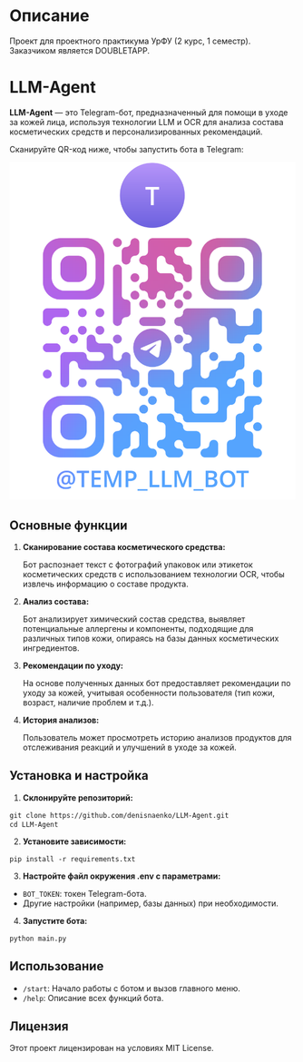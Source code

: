 # Описание
Проект для проектного практикума УрФУ (2 курс, 1 cеместр). Заказчиком является DOUBLETAPP.

# LLM-Agent

**LLM-Agent** — это Telegram-бот, предназначенный для помощи в уходе за кожей лица, используя технологии LLM и OCR для анализа состава косметических средств и персонализированных рекомендаций.

Сканируйте QR-код ниже, чтобы запустить бота в Telegram:

![QR Code](assets/qr-code.png)

## Основные функции

 1. **Сканирование состава косметического средства:**

    Бот распознает текст с фотографий упаковок или этикеток косметических средств с использованием технологии OCR, чтобы извлечь информацию о составе продукта.

 2. **Анализ состава:**

    Бот анализирует химический состав средства, выявляет потенциальные аллергены и компоненты, подходящие для различных типов кожи, опираясь на базы данных косметических ингредиентов.

 3. **Рекомендации по уходу:**

    На основе полученных данных бот предоставляет рекомендации по уходу за кожей, учитывая особенности пользователя (тип кожи, возраст, наличие проблем и т.д.).

 4. **История анализов:**

    Пользователь может просмотреть историю анализов продуктов для отслеживания реакций и улучшений в уходе за кожей.

## Установка и настройка

1. **Склонируйте репозиторий:**
```
git clone https://github.com/denisnaenko/LLM-Agent.git 
cd LLM-Agent
```

2. **Установите зависимости:**
```
pip install -r requirements.txt
```

3. **Настройте файл окружения .env с параметрами:**
 * `BOT_TOKEN`: токен Telegram-бота.
 * Другие настройки (например, базы данных) при необходимости.

4. **Запустите бота:**
```
python main.py
```

## Использование

* `/start`: Начало работы с ботом и вызов главного меню.
* `/help`: Описание всех функций бота.

## Лицензия

Этот проект лицензирован на условиях MIT License.